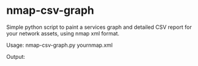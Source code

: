 # nmap-csv-graph
Simple python script to paint a services graph and detailed CSV report for your network assets, using nmap xml format.

Usage: nmap-csv-graph.py yournmap.xml

Output:



